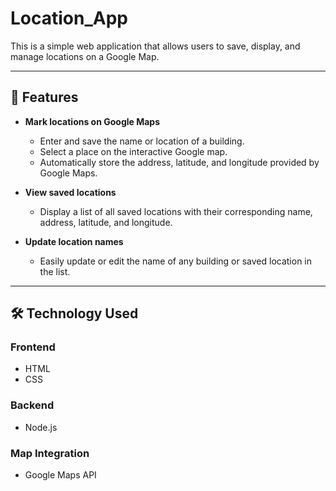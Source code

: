 # Location_App
This is a simple web application that allows users to save, display, and manage locations on a Google Map.

---

## 🚀 Features

- **Mark locations on Google Maps**  
   - Enter and save the name or location of a building.  
   - Select a place on the interactive Google map.  
   - Automatically store the address, latitude, and longitude provided by Google Maps.

- **View saved locations**  
   - Display a list of all saved locations with their corresponding name, address, latitude, and longitude.

- **Update location names**  
   - Easily update or edit the name of any building or saved location in the list.

---

## 🛠️ Technology Used

### Frontend
- HTML
- CSS

### Backend
- Node.js

### Map Integration
- Google Maps API

